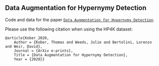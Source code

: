 ## Data Augmentation for Hypernymy Detection

Code and data for the paper [`Data Augmentation for Hypernymy Detection`](https://arxiv.org/abs/2005.01854).

Please use the following citation when using the HP4K dataset:
```
@article{Kober_2020,
	Author = {Kober, Thomas and Weeds, Julie and Bertolini, Lorenzo and Weir, David},
	Journal = {ArXiv e-prints},
	Title = {Data Augmentation for Hypernymy Detection},
	Year = {2020}}

```
